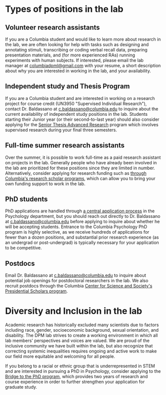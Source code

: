 # Types of positions in the lab

## Volunteer research assistants
If you are a Columbia student and would like to learn more about research in the lab, we are often looking for help with tasks such as designing and annotating stimuli, transcribing or coding verbal recall data, preparing presentation materials, and (for more experienced RAs) running experiments with human subjects. If interested, please email the lab manager at <columbiadpml@gmail.com> with your resume, a short description about why you are interested in working in the lab, and your availability.


## Independent study and Thesis Program
If you are a Columbia student and are interested in working on a research project for course credit (UN3950 "Supervised Individual Research"), contact Dr. Baldassano at <c.baldassano@columbia.edu> to inquire about the current availability of independent study positions in the lab. Students starting their Junior year (or their second-to-last year) should also consider applying for the [Senior Thesis Advanced Research](https://psychology.columbia.edu/content/psychneuro-senior-thesis-advanced-research) program which involves supervised research during your final three semesters.


## Full-time summer research assistants
Over the summer, it is possible to work full-time as a paid research assistant on projects in the lab. Generally people who have already been involved in the lab are prioritized for these positions since they are limited in number. Alternatively, consider applying for research funding such as [through Columbia's research scholar programs](https://urf.columbia.edu/urf/research/programs), which can allow you to bring your own funding support to work in the lab.


## PhD students
PhD applications are handled through [a central application process](https://psychology.columbia.edu/content/preparing-apply) in the Psychology department, but you should reach out directly to Dr. Baldassano at <c.baldassano@columbia.edu> before applying to inquire about whether he will be accepting students. Entrance to the Columbia Psychology PhD program is highly selective, as we receive hundreds of applications for fewer than a dozen positions, and substantial prior research experience (as an undergrad or post-undergrad) is typically necessary for your application to be competitive.


## Postdocs
Email Dr. Baldassano at <c.baldassano@columbia.edu> to inquire about potential job openings for postdoctoral researchers in the lab. We also recruit postdocs through the Columbia [Center for Science and Society's Presidential Scholars program](https://scienceandsociety.columbia.edu/content/presidential-scholars-society-and-neuroscience).


# Diversity and Inclusion in the lab
Academic research has historically excluded many scientists due to factors including race, gender, socioeconomic background, sexual orientation, and disability. The DPM lab strives to create a working environment in which all lab members' perspectives and voices are valued. We are proud of the inclusive community we have built within the lab, but also recognize that correcting systemic inequalities requires ongoing and active work to make our field more equitable and welcoming for all people.


If you belong to a racial or ethnic group that is underrepresented in STEM and are interested in pursuing a PhD in Psychology, consider applying to the [Bridge to the PhD program](https://bridgetophd.facultydiversity.columbia.edu/content/program-overview), which provides two years of research and course experience in order to further strengthen your application for graduate study.

